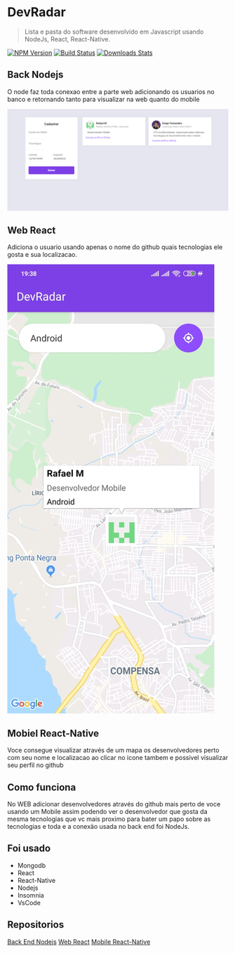 # DevRadar
> Lista e pasta do software desenvolvido em Javascript usando NodeJs, React, React-Native.

[![NPM Version][npm-image]][npm-url]
[![Build Status][travis-image]][travis-url]
[![Downloads Stats][npm-downloads]][npm-url]

## Back Nodejs

O node faz toda conexao entre a parte web adicionando os usuarios no banco e retornando tanto para visualizar na web quanto do mobile

![](devradar.png)

## Web React

Adiciona o usuario usando apenas o nome do github quais tecnologias ele gosta e sua localizacao.

![](devradarprint1.jpeg)

## Mobiel React-Native

Voce consegue visualizar através de um mapa os desenvolvedores perto com seu nome e localizacao ao clicar no icone tambem e possivel visualizar seu perfil no github

## Como funciona

No WEB adicionar desenvolvedores através do github mais perto de voce usando um Mobile assim podendo ver o desenvolvedor que gosta da mesma tecnologias que vc mais proximo para bater um papo sobre as tecnologias e toda e a conexäo usada no back end foi NodeJs.

## Foi usado

* Mongodb
* React
* React-Native
* Nodejs
* Insomnia
* VsCode

## Repositorios

[Back End Nodejs](https://github.com/RafaelMScience/BackEnd_DevRadar)
[Web React](https://github.com/RafaelMScience/Web_DevRadar)
[Mobile React-Native](https://github.com/RafaelMScience/Mobile_DevRada)

[npm-image]: https://img.shields.io/npm/v/datadog-metrics.svg?style=flat-square
[npm-url]: https://npmjs.org/package/datadog-metrics
[npm-downloads]: https://img.shields.io/npm/dm/datadog-metrics.svg?style=flat-square
[travis-image]: https://img.shields.io/travis/dbader/node-datadog-metrics/master.svg?style=flat-square
[travis-url]: https://travis-ci.org/dbader/node-datadog-metrics
[wiki]: https://github.com/seunome/seuprojeto/wiki
